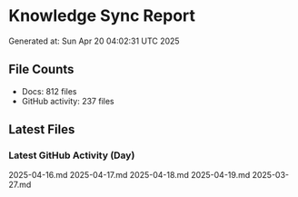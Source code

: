 # Knowledge Sync Report
Generated at: Sun Apr 20 04:02:31 UTC 2025

## File Counts
- Docs: 812 files
- GitHub activity: 237 files

## Latest Files
### Latest GitHub Activity (Day)
2025-04-16.md
2025-04-17.md
2025-04-18.md
2025-04-19.md
2025-03-27.md
